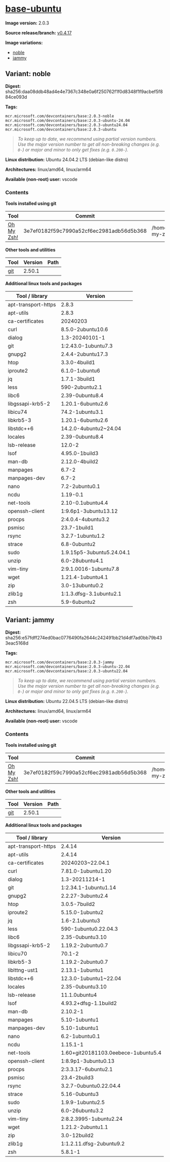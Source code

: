 # [base-ubuntu](https://github.com/devcontainers/images/tree/main/src/base-ubuntu)

**Image version:** 2.0.3

**Source release/branch:** [v0.4.17](https://github.com/devcontainers/images/tree/v0.4.17/src/base-ubuntu)

**Image variations:**
- [noble](#variant-noble)
- [jammy](#variant-jammy)

## Variant: noble

**Digest:** sha256:daa08ddb48ad4e4e7367c348e0a6f250762f1f0d8348f1f9acbef5f884ce093d

**Tags:**
```
mcr.microsoft.com/devcontainers/base:2.0.3-noble
mcr.microsoft.com/devcontainers/base:2.0.3-ubuntu-24.04
mcr.microsoft.com/devcontainers/base:2.0.3-ubuntu24.04
mcr.microsoft.com/devcontainers/base:2.0.3-ubuntu
```
> *To keep up to date, we recommend using partial version numbers. Use the major version number to get all non-breaking changes (e.g. `0-`) or major and minor to only get fixes (e.g. `0.200-`).*

**Linux distribution:** Ubuntu 24.04.2 LTS (debian-like distro)

**Architectures:** linux/amd64, linux/arm64

**Available (non-root) user:** vscode

### Contents
**Tools installed using git**

| Tool | Commit | Path |
|------|--------|------|
| [Oh My Zsh!](https://github.com/ohmyzsh/ohmyzsh) | 3e7ef0182f59c7990a52cf6ec2981adb56d5b368 | /home/vscode/.oh-my-zsh |

**Other tools and utilities**

| Tool | Version | Path |
|------|---------|------|
| [git](https://github.com/git/git) | 2.50.1 | 

**Additional linux tools and packages**

| Tool / library | Version |
|----------------|---------|
| apt-transport-https | 2.8.3 |
| apt-utils | 2.8.3 |
| ca-certificates | 20240203 |
| curl | 8.5.0-2ubuntu10.6 |
| dialog | 1.3-20240101-1 |
| git | 1:2.43.0-1ubuntu7.3 |
| gnupg2 | 2.4.4-2ubuntu17.3 |
| htop | 3.3.0-4build1 |
| iproute2 | 6.1.0-1ubuntu6 |
| jq | 1.7.1-3build1 |
| less | 590-2ubuntu2.1 |
| libc6 | 2.39-0ubuntu8.4 |
| libgssapi-krb5-2 | 1.20.1-6ubuntu2.6 |
| libicu74 | 74.2-1ubuntu3.1 |
| libkrb5-3 | 1.20.1-6ubuntu2.6 |
| libstdc++6 | 14.2.0-4ubuntu2~24.04 |
| locales | 2.39-0ubuntu8.4 |
| lsb-release | 12.0-2 |
| lsof | 4.95.0-1build3 |
| man-db | 2.12.0-4build2 |
| manpages | 6.7-2 |
| manpages-dev | 6.7-2 |
| nano | 7.2-2ubuntu0.1 |
| ncdu | 1.19-0.1 |
| net-tools | 2.10-0.1ubuntu4.4 |
| openssh-client | 1:9.6p1-3ubuntu13.12 |
| procps | 2:4.0.4-4ubuntu3.2 |
| psmisc | 23.7-1build1 |
| rsync | 3.2.7-1ubuntu1.2 |
| strace | 6.8-0ubuntu2 |
| sudo | 1.9.15p5-3ubuntu5.24.04.1 |
| unzip | 6.0-28ubuntu4.1 |
| vim-tiny | 2:9.1.0016-1ubuntu7.8 |
| wget | 1.21.4-1ubuntu4.1 |
| zip | 3.0-13ubuntu0.2 |
| zlib1g | 1:1.3.dfsg-3.1ubuntu2.1 |
| zsh | 5.9-6ubuntu2 |

## Variant: jammy

**Digest:** sha256:e57fdff274ed0bac0776490fa2644c242491bb21d4df7ad0bb79b433eac5168d

**Tags:**
```
mcr.microsoft.com/devcontainers/base:2.0.3-jammy
mcr.microsoft.com/devcontainers/base:2.0.3-ubuntu-22.04
mcr.microsoft.com/devcontainers/base:2.0.3-ubuntu22.04
```
> *To keep up to date, we recommend using partial version numbers. Use the major version number to get all non-breaking changes (e.g. `0-`) or major and minor to only get fixes (e.g. `0.200-`).*

**Linux distribution:** Ubuntu 22.04.5 LTS (debian-like distro)

**Architectures:** linux/amd64, linux/arm64

**Available (non-root) user:** vscode

### Contents
**Tools installed using git**

| Tool | Commit | Path |
|------|--------|------|
| [Oh My Zsh!](https://github.com/ohmyzsh/ohmyzsh) | 3e7ef0182f59c7990a52cf6ec2981adb56d5b368 | /home/vscode/.oh-my-zsh |

**Other tools and utilities**

| Tool | Version | Path |
|------|---------|------|
| [git](https://github.com/git/git) | 2.50.1 | 

**Additional linux tools and packages**

| Tool / library | Version |
|----------------|---------|
| apt-transport-https | 2.4.14 |
| apt-utils | 2.4.14 |
| ca-certificates | 20240203~22.04.1 |
| curl | 7.81.0-1ubuntu1.20 |
| dialog | 1.3-20211214-1 |
| git | 1:2.34.1-1ubuntu1.14 |
| gnupg2 | 2.2.27-3ubuntu2.4 |
| htop | 3.0.5-7build2 |
| iproute2 | 5.15.0-1ubuntu2 |
| jq | 1.6-2.1ubuntu3 |
| less | 590-1ubuntu0.22.04.3 |
| libc6 | 2.35-0ubuntu3.10 |
| libgssapi-krb5-2 | 1.19.2-2ubuntu0.7 |
| libicu70 | 70.1-2 |
| libkrb5-3 | 1.19.2-2ubuntu0.7 |
| liblttng-ust1 | 2.13.1-1ubuntu1 |
| libstdc++6 | 12.3.0-1ubuntu1~22.04 |
| locales | 2.35-0ubuntu3.10 |
| lsb-release | 11.1.0ubuntu4 |
| lsof | 4.93.2+dfsg-1.1build2 |
| man-db | 2.10.2-1 |
| manpages | 5.10-1ubuntu1 |
| manpages-dev | 5.10-1ubuntu1 |
| nano | 6.2-1ubuntu0.1 |
| ncdu | 1.15.1-1 |
| net-tools | 1.60+git20181103.0eebece-1ubuntu5.4 |
| openssh-client | 1:8.9p1-3ubuntu0.13 |
| procps | 2:3.3.17-6ubuntu2.1 |
| psmisc | 23.4-2build3 |
| rsync | 3.2.7-0ubuntu0.22.04.4 |
| strace | 5.16-0ubuntu3 |
| sudo | 1.9.9-1ubuntu2.5 |
| unzip | 6.0-26ubuntu3.2 |
| vim-tiny | 2:8.2.3995-1ubuntu2.24 |
| wget | 1.21.2-2ubuntu1.1 |
| zip | 3.0-12build2 |
| zlib1g | 1:1.2.11.dfsg-2ubuntu9.2 |
| zsh | 5.8.1-1 |

